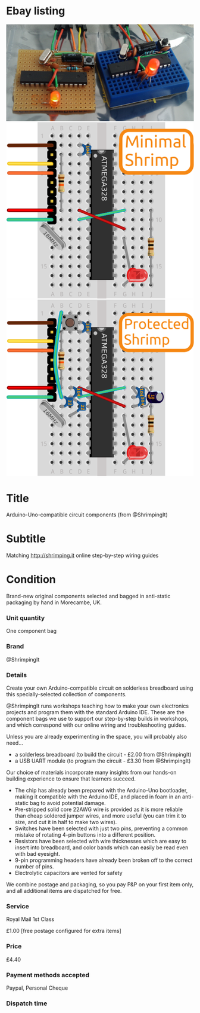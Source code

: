 # Ebay listing

![Breadboard and stripboard][header]
![Minimal Shrimp build diagram][minimal]
![Protected Shrimp build diagram][protected]

# Title

Arduino-Uno-compatible circuit components (from @ShrimpingIt)

# Subtitle

Matching http://shrimping.it online step-by-step wiring guides

# Condition

Brand-new original components selected and bagged in anti-static packaging by hand in Morecambe, UK. 

### Unit quantity

One component bag

### Brand

@ShrimpingIt

### Details

Create your own Arduino-compatible circuit on solderless breadboard using this specially-selected collection of components.

@ShrimpingIt runs workshops teaching how to make your own electronics projects and program them with the standard Arduino IDE. These are the component bags we use to support our step-by-step builds in workshops, and which correspond with our online wiring and troubleshooting guides.

Unless you are already experimenting in the space, you will probably also need... 

* a solderless breadboard (to build the circuit - £2.00 from @ShrimpingIt)
* a USB UART module (to program the circuit - £3.30 from @ShrimpingIt)

Our choice of materials incorporate many insights from our hands-on building experience to ensure that learners succeed.

* The chip has already been prepared with the Arduino-Uno bootloader, making it compatible with the Arduino IDE, and placed in foam in an anti-static bag to avoid potential damage.
* Pre-stripped solid core 22AWG wire is provided as it is more reliable than cheap soldered jumper wires, and more useful (you can trim it to size, and cut it in half to make two wires).
* Switches have been selected with just two pins, preventing a common mistake of rotating 4-pin buttons into a different position.
* Resistors have been selected with wire thicknesses which are easy to insert into breadboard, and color bands which can easily be read even with bad eyesight.
* 9-pin programming headers have already been broken off to the correct number of pins.
* Electrolytic capacitors are vented for safety

We combine postage and packaging, so you pay P&P on your first item only, and all additional items are dispatched for free.

### Service

Royal Mail 1st Class

£1.00 [free postage configured for extra items]

### Price

£4.40

### Payment methods accepted

Paypal, Personal Cheque

### Dispatch time

[header]: ../project/shrimp/real.jpg
[minimal]: ../project/shrimp/minimal.png
[protected]: ../project/shrimp/protected.png